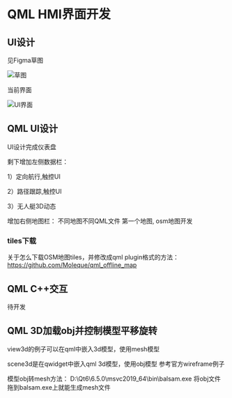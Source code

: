 # QML HMI界面开发

## UI设计

见Figma草图

![草图](ui/assets/figma_ui.png)

当前界面

![UI界面](ui/assets/ui.png)


## QML UI设计

UI设计完成仪表盘

剩下增加左侧数据栏：

1）定向航行,触控UI

2）路径跟踪,触控UI

3）无人艇3D动态

增加右侧地图栏：
不同地图不同QML文件
第一个地图, osm地图开发


### tiles下载

关于怎么下载OSM地图tiles，并修改成qml plugin格式的方法：
https://github.com/Moleque/qml_offline_map

## QML C++交互

待开发


## QML 3D加载obj并控制模型平移旋转

view3d的例子可以在qml中嵌入3d模型，使用mesh模型

scene3d是在qwidget中嵌入qml 3d模型，使用obj模型
参考官方wireframe例子

模型obj转mesh方法：
D:\Qt6\6.5.0\msvc2019_64\bin\balsam.exe
将obj文件拖到balsam.exe上就能生成mesh文件



